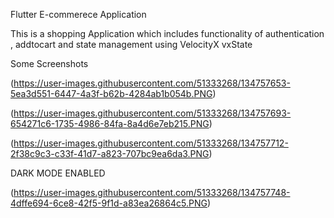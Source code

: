 Flutter E-commerece Application

This is a shopping Application which includes functionality of authentication , addtocart and state management using VelocityX vxState

Some Screenshots



(https://user-images.githubusercontent.com/51333268/134757653-5ea3d551-6447-4a3f-b62b-4284ab1b054b.PNG)

(https://user-images.githubusercontent.com/51333268/134757693-654271c6-1735-4986-84fa-8a4d6e7eb215.PNG)

(https://user-images.githubusercontent.com/51333268/134757712-2f38c9c3-c33f-41d7-a823-707bc9ea6da3.PNG)


DARK MODE ENABLED

(https://user-images.githubusercontent.com/51333268/134757748-4dffe694-6ce8-42f5-9f1d-a83ea26864c5.PNG)
